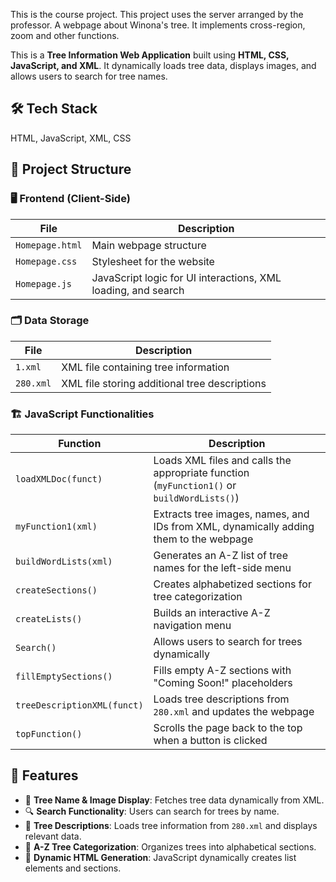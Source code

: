 This is the course project. This project uses the server arranged by the professor.
A webpage about Winona's tree. It implements cross-region, zoom and other functions.

This is a **Tree Information Web Application** built using **HTML, CSS, JavaScript, and XML**. It dynamically loads tree data, displays images, and allows users to search for tree names.


## 🛠️ Tech Stack
HTML, JavaScript, XML, CSS

## 📂 Project Structure

### 🖥️ Frontend (Client-Side)
| File | Description |
|------|------------|
| `Homepage.html` | Main webpage structure |
| `Homepage.css` | Stylesheet for the website |
| `Homepage.js` | JavaScript logic for UI interactions, XML loading, and search |

### 🗂️ Data Storage
| File | Description |
|------|------------|
| `1.xml` | XML file containing tree information |
| `280.xml` | XML file storing additional tree descriptions |

### 🏗️ JavaScript Functionalities
| Function | Description |
|----------|------------|
| `loadXMLDoc(funct)` | Loads XML files and calls the appropriate function (`myFunction1()` or `buildWordLists()`) |
| `myFunction1(xml)` | Extracts tree images, names, and IDs from XML, dynamically adding them to the webpage |
| `buildWordLists(xml)` | Generates an A-Z list of tree names for the left-side menu |
| `createSections()` | Creates alphabetized sections for tree categorization |
| `createLists()` | Builds an interactive A-Z navigation menu |
| `Search()` | Allows users to search for trees dynamically |
| `fillEmptySections()` | Fills empty A-Z sections with "Coming Soon!" placeholders |
| `treeDescriptionXML(funct)` | Loads tree descriptions from `280.xml` and updates the webpage |
| `topFunction()` | Scrolls the page back to the top when a button is clicked |

## 🚀 Features
- 🌲 **Tree Name & Image Display**: Fetches tree data dynamically from XML.
- 🔍 **Search Functionality**: Users can search for trees by name.
- 📜 **Tree Descriptions**: Loads tree information from `280.xml` and displays relevant data.
- 📂 **A-Z Tree Categorization**: Organizes trees into alphabetical sections.
- 🔄 **Dynamic HTML Generation**: JavaScript dynamically creates list elements and sections.
